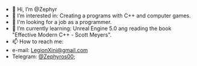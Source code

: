 - 👋 Hi, I’m @Zephyr
- 👀 I’m interested in: Creating a programs with C++ and computer games.
- 👀 I'm looking for a job as a programmer.
- 🌱 I’m currently learning: Unreal Engine 5.0 ang reading the book "Effective
Modern C++ - Scott Meyers".
- 📫 How to reach me:
- e-mail: LegionXini@gmail.com
- Telegram: [@Zephyros00](https://t.me/Zephyros00);

<!---
Zephir-9/Zephir-9 is a ✨ special ✨ repository because its `README.md` (this file) appears on your GitHub profile.
You can click the Preview link to take a look at your changes.
--->
